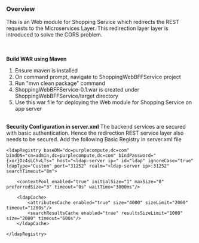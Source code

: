 ### Overview

This is an Web module for Shopping Service which redirects the REST requests to the Microservices Layer. This redirection layer layer is introduced to solve the CORS problem. 


<br><br>
<b>Build WAR using Maven</b>

1. Ensure maven is installed
2. On command prompt, navigate to ShoppingWebBFFService project
3. Run "mvn clean package" command
4. ShoppingWebBFFService-0.1.war is created under ShoppingWebBFFService/target directory
5. Use this war file for deploying the Web module for Shopping Service on app server

<br>
<b>Security Configuration in server.xml</b>
The backend services are secured with basic authentication. Hence the redirection REST service layer also needs to be secured. Add the following Basic Registry in server.xml file

    <ldapRegistry baseDN="dc=purplecompute,dc=com" bindDN="cn=admin,dc=purplecompute,dc=com" bindPassword="{xor}Dz4sLChvLTs=" host="<ldap-server ip>" id="ldap" ignoreCase="true" ldapType="Custom" port="31252" realm="<ldap-server ip>:31252" searchTimeout="8m">
     
        <contextPool enabled="true" initialSize="1" maxSize="0" preferredSize="3" timeout="0s" waitTime="3000ms"/>
        
        <ldapCache>
            <attributesCache enabled="true" size="4000" sizeLimit="2000" timeout="1200s"/>
            <searchResultsCache enabled="true" resultsSizeLimit="1000" size="2000" timeout="600s"/>
        </ldapCache>
    
    </ldapRegistry>
